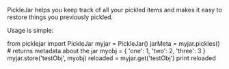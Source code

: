 PickleJar helps you keep track of all your pickled items and makes it easy to restore things you previously pickled. 

Usage is simple:

from picklejar import PickleJar
myjar = PickleJar()
jarMeta = myjar.pickles() # returns metadata about the jar
myobj = { 'one': 1, 'two': 2, 'three': 3 }
myjar.store('testObj', myobj)
reloaded = myjar.get('testObj')
print reloaded
